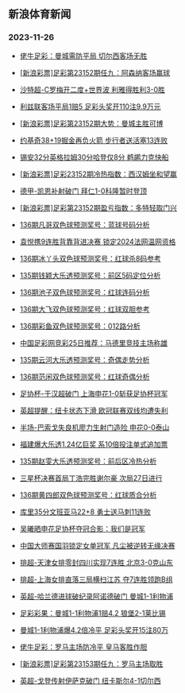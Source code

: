 ## 新浪体育新闻 
### 2023-11-26

+ [佬牛足彩：曼城需防平局 切尔西客场无胜](https://sports.sina.com.cn/l/2023-11-25/doc-imzvuzsy8231300.shtml)

+ [[新浪彩票]足彩第23152期任九：阿森纳客场赢球](https://sports.sina.com.cn/l/2023-11-25/doc-imzvurav6136561.shtml)

+ [沙特超-C罗梅开二度+世界波 利雅得胜利3-0胜](https://sports.sina.com.cn/global/others/2023-11-25/doc-imzvurce8451832.shtml)

+ [利兹联客场平局1赔5 足彩头奖开110注9.9万元](https://sports.sina.com.cn/l/2023-11-25/doc-imzvurce8444016.shtml)

+ [[新浪彩票]足彩第23152期大势：曼城主胜可博](https://sports.sina.com.cn/l/2023-11-25/doc-imzvurce8445035.shtml)

+ [约基奇38+19掘金再负火箭 步行者送活塞13连败](https://sports.sina.com.cn/basketball/nba/2023-11-25/doc-imzvuzst2716736.shtml)

+ [锡安32分英格拉姆30分哈登仅8分 鹈鹕力克快船](https://sports.sina.com.cn/basketball/nba/2023-11-25/doc-imzvvfyu3579783.shtml)

+ [[新浪彩票]足彩23152期冷热指数：西汉姆坐和望赢](https://sports.sina.com.cn/l/2023-11-25/doc-imzvurca3888319.shtml)

+ [德甲-凯恩补射破门 拜仁1-0科隆暂时登顶](https://sports.sina.com.cn/global/germany/2023-11-25/doc-imzvurav6145156.shtml)

+ [[新浪彩票]足彩第23152期盈亏指数：多特轻取门兴](https://sports.sina.com.cn/l/2023-11-25/doc-imzvurav6138053.shtml)

+ [136期凡哥双色球预测奖号：蓝球号码分析](https://sports.sina.com.cn/l/2023-11-25/doc-imzvssmv3780354.shtml)

+ [袁悦携9连胜背靠背进决赛 锁定2024法网温网资格](https://sports.sina.com.cn/tennis/atp/2023-11-25/doc-imzvvfyu3577683.shtml)

+ [136期冰丫头双色球预测奖号：红球杀8码参考](https://sports.sina.com.cn/l/2023-11-25/doc-imzvssmv3778869.shtml)

+ [135期钱颖大乐透预测奖号：前区5码定位分析](https://sports.sina.com.cn/l/2023-11-25/doc-imzvssmy4774913.shtml)

+ [136期池子双色球预测奖号：红球连码分析](https://sports.sina.com.cn/l/2023-11-25/doc-imzvssmv3779990.shtml)

+ [136期大飞双色球预测奖号：红球双胆参考](https://sports.sina.com.cn/l/2023-11-25/doc-imzvssmv3780144.shtml)

+ [136期彩鱼双色球预测奖号：012路分析](https://sports.sina.com.cn/l/2023-11-25/doc-imzvssmt7002530.shtml)

+ [中国足彩网竞彩25日推荐：马德里竞技主场称雄](https://sports.sina.com.cn/l/2023-11-25/doc-imzvttxq8891378.shtml)

+ [135期云河大乐透预测奖号：奇偶走势分析](https://sports.sina.com.cn/l/2023-11-25/doc-imzvssms5445661.shtml)

+ [136期范闲双色球预测奖号：红球奇偶分析](https://sports.sina.com.cn/l/2023-11-25/doc-imzvswtr6872519.shtml)

+ [足协杯-于汉超破门 上海申花1-0斩获足协杯冠军](https://sports.sina.com.cn/china/cfacup/2023-11-25/doc-imzvvsqt9509759.shtml)

+ [英超提醒：纽卡状态下滑 欧冠联赛双线均遭失利](https://sports.sina.com.cn/l/2023-11-25/doc-imzvttxn4332565.shtml)

+ [半场-巴索戈失良机廖力生射门造险 申花0-0泰山](https://sports.sina.com.cn/china/cfacup/2023-11-25/doc-imzvvnhv9629728.shtml)

+ [福建爆大乐透1.24亿巨奖 系10倍投注单式追加票](https://sports.sina.com.cn/l/2023-11-25/doc-imzvwcer6083074.shtml)

+ [135期赵雯大乐透预测奖号：前后区冷热分析](https://sports.sina.com.cn/l/2023-11-25/doc-imzvssms5446090.shtml)

+ [三星杯决赛首局丁浩完胜谢尔豪 次局27日进行](https://sports.sina.com.cn/go/2023-11-25/doc-imzvvnhs3464571.shtml)

+ [136期黄四郎双色球预测奖号：红球质合分析](https://sports.sina.com.cn/l/2023-11-25/doc-imzvswtt3650066.shtml)

+ [库里35分文班亚马22+8 勇士送马刺11连败](https://sports.sina.com.cn/basketball/nba/2023-11-25/doc-imzvvfyw8134354.shtml)

+ [吴曦晒申花足协杯夺冠合影：我们是冠军](https://sports.sina.com.cn/china/j/2023-11-25/doc-imzvvwwt6201256.shtml)

+ [中国大师赛国羽锁定女单冠军 凡尘被逆转无缘决赛](https://sports.sina.com.cn/others/badmin/2023-11-25/doc-imzvwcek3163018.shtml)

+ [排超-天津女排零封四川实现7连胜 北京3-0克山东](https://sports.sina.com.cn/others/volleyball/2023-11-25/doc-imzvvwwn3286733.shtml)

+ [排超-上海女排直落三局横扫江苏 夺7连胜领跑B组](https://sports.sina.com.cn/others/volleyball/2023-11-25/doc-imzvvnhp2519512.shtml)

+ [英超-哈兰德进球破纪录阿诺德破门 曼城1-1利物浦](https://sports.sina.com.cn/g/pl/2023-11-26/doc-imzvwyiy2708561.shtml)

+ [足彩彩果：曼城1-1利物浦1赔4.2 狼堡2-1莱比锡](https://sports.sina.com.cn/l/2023-11-26/doc-imzvwyiy2707201.shtml)

+ [曼城1-1利物浦爆4.2倍冷平 足彩头奖开15注80万](https://sports.sina.com.cn/l/2023-11-26/doc-imzvwyiy2707201.shtml)

+ [佬牛足彩：罗马主场防冷平  皇马客胜作胆](https://sports.sina.com.cn/l/2023-11-26/doc-imzvxerz8767722.shtml)

+ [[新浪彩票]足彩第23153期任九：罗马主场取胜](https://sports.sina.com.cn/l/2023-11-26/doc-imzvwyiy2708230.shtml)

+ [英超-戈登传射伊萨克破门 纽卡斯尔4-1切尔西](https://sports.sina.com.cn/g/pl/2023-11-26/doc-imzvwyka7267628.shtml)

